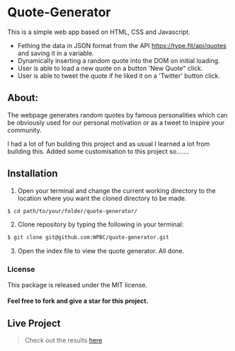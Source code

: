 # Quote-Generator

This is a simple web app based on HTML, CSS and Javascript.

- Fething the data in JSON format from the API https://type.fit/api/quotes and saving it in a variable.
- Dynamically inserting a random quote into the DOM on initial loading.
- User is able to load a new quote on a button 'New Quote" click.
- User is able to tweet the quote if he liked it on a 'Twitter' button click.

## About:

The webpage generates random quotes by famous personalities which can be obviously used for our personal motivation or as a tweet to inspire your community.

I had a lot of fun building this project and as usual I learned a lot from building this. Added some customisation to this project so.......

## Installation

1. Open your terminal and change the current working directory to the location where you want the cloned directory to be made.

```bash
$ cd path/to/your/folder/quote-generator/
```

2. Clone repository by typing the following in your terminal:

```bash
$ git clone git@github.com:WPBC/quote-generator.git
```

3. Open the index file to view the quote generator. All done.

### License

This package is released under the MIT license.



#### Feel free to fork and give a star for this project.

## Live Project

> Check out the results [here](https://varungupta12.github.io/motivationalQuoteGenerator/)
